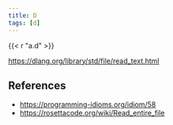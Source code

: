 ```yaml
---
title: D
tags: [d]
---
```


{{< r "a.d" >}}

<https://dlang.org/library/std/file/read_text.html>

## References

- <https://programming-idioms.org/idiom/58>
- <https://rosettacode.org/wiki/Read_entire_file>
